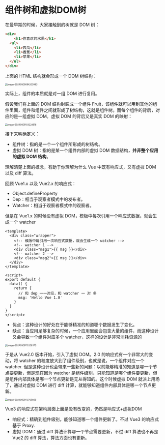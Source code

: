 # 组件树和虚拟DOM树

在最早期的时候，大家接触到的树就是 DOM 树：

```html
<div>
	<h1>你喜欢的水果</h1>
  <ul>
    <li>西瓜</li>
    <li>香蕉</li>
    <li>苹果</li>
  </ul>
</div>
```

上面的 HTML 结构就会形成一个 DOM 树结构：

<img src="https://xiejie-typora.oss-cn-chengdu.aliyuncs.com/2024-05-09-014201.png" alt="image-20240509094200993" style="zoom:50%;" />

实际上，组件的本质就是对一组 DOM 进行复用。

假设我们将上面的 DOM 结构封装成一个组件 Fruit，该组件就可以用到其他的组件里面，组件和组件之间就形成了树结构，这就是组件树。而每个组件的背后，对应的是一组虚拟 DOM，虚拟 DOM 的背后又是真实 DOM 的映射：

<img src="https://xiejie-typora.oss-cn-chengdu.aliyuncs.com/2024-05-09-023228.png" alt="image-20240509103228516" style="zoom:50%;" />

接下来明确定义：

- 组件树：指的是一个一个组件所形成的树结构。
- 虚拟 DOM 树：指的是某一个组件内部的虚拟 DOM 数据结构，**并非整个应用的虚拟 DOM 结构**。

理解清楚上面的概念，有助于你理解为什么 Vue 中既有响应式，又有虚拟 DOM 以及 diff 算法。

回顾 Vue1.x 以及 Vue2.x 的响应式：

- Object.defineProperty
- Dep：相当于观察者模式中的发布者。
- Watcher：相当于观察者模式中的观察者。

但是在 Vue1.x 的时候没有虚拟 DOM，模板中每次引用一个响应式数据，就会生成一个 watcher

```vue
<template>
  <div class="wrapper">
    <!-- 模版中每引用一次响应式数据，就会生成一个 watcher -->
    <!-- watcher 1 -->
    <div class="msg1">{{ msg }}</div>
    <!-- watcher 2 -->
    <div class="msg2">{{ msg }}</div>
  </div>
</template>

<script>
export default {
  data() {
    return {
      // 和 dep 一一对应，和 watcher 一 对 多
      msg: 'Hello Vue 1.0'
    }
  }
}
</script>
```

- 优点：这种设计的好处在于能够精准的知道哪个数据发生了变化。
- 缺点：当应用足够复杂的时候，一个应用里面会包含大量的组件，而这种设计又会导致一个组件对应多个 watcher，这样的设计是非常消耗资源的

<img src="https://xiejie-typora.oss-cn-chengdu.aliyuncs.com/2024-05-09-030208.png" alt="image-20240509110208375" style="zoom:50%;" />

于是从 Vue2.0 版本开始，引入了虚拟 DOM。2.0 的响应式有一个非常大的变动，将 watcher 的粒度放大到了组件级别，也就是说，一个组件对应一个 watcher. 但是这种设计也会带来一些新的问题：以前能够精准的知道是哪一个节点要更新，但是现在因为 watcher 是组件级别，只能知道是哪个组件要更新，但是组件内部具体是哪一个节点更新是无从得知的。这个时候虚拟 DOM 就派上用场了，通过对虚拟 DOM 进行 diff 计算，就能够知道组件内部具体是哪一个节点更新。

<img src="https://xiejie-typora.oss-cn-chengdu.aliyuncs.com/2024-05-09-030710.png" alt="image-20240509110709853" style="zoom:50%;" />

Vue3 的响应式在架构层面上面是没有改变的，仍然是响应式+虚拟DOM

- 响应式：精确到组件级别，能够知道哪一个组件更新了。不过 Vue3 的响应式基于 Proxy.
- 虚拟 DOM：通过 diff 算法计算哪一个节点需要更新，不过 diff 算法也不再是 Vue2 的 diff 算法，算法方面也有更新。

